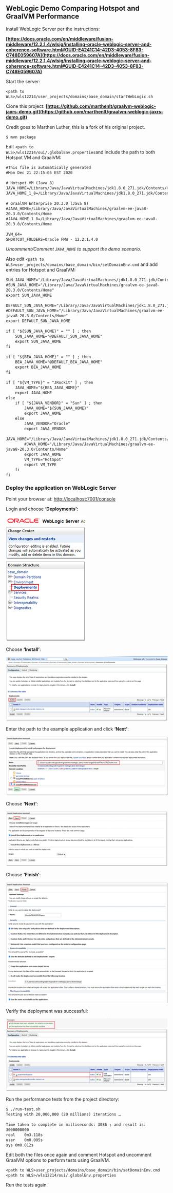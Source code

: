 ## WebLogic Demo Comparing Hotspot and GraalVM Performance

Install WebLogic Server per the instructions:

**[https://docs.oracle.com/en/middleware/fusion-middleware/12.2.1.4/wlsig/installing-oracle-weblogic-server-and-coherence-software.html#GUID-E4241C14-42D3-4053-8F83-C748E059607A](https://docs.oracle.com/en/middleware/fusion-middleware/12.2.1.4/wlsig/installing-oracle-weblogic-server-and-coherence-software.html#GUID-E4241C14-42D3-4053-8F83-C748E059607A)**

Start the server:


```
<path to WLS>/wls12214/user_projects/domains/base_domain/startWebLogic.sh
```


Clone this project: **[https://github.com/marthenlt/graalvm-weblogic-jaxrs-demo.git](https://github.com/marthenlt/graalvm-weblogic-jaxrs-demo.git)**

Credit goes to Marthen Luther, this is a fork of his original project.

```
$ mvn package
```


Edit <code>&lt;path to WLS>/wls12214/oui/.globalEnv.properties</code>and include the path to both Hotspot VM and GraalVM:


```
#This file is automatically generated
#Mon Dec 21 22:15:05 EST 2020

# Hotspot VM (Java 8)
JAVA_HOME=/Library/Java/JavaVirtualMachines/jdk1.8.0_271.jdk/Contents/Home
JAVA_HOME_1_8=/Library/Java/JavaVirtualMachines/jdk1.8.0_271.jdk/Contents/Home

# GraalVM Enterprise 20.3.0 (Java 8)
#JAVA_HOME=/Library/Java/JavaVirtualMachines/graalvm-ee-java8-20.3.0/Contents/Home
#JAVA_HOME_1_8=/Library/Java/JavaVirtualMachines/graalvm-ee-java8-20.3.0/Contents/Home

JVM_64=
SHORTCUT_FOLDERS=Oracle FMW - 12.2.1.4.0
```


_Uncomment/Comment `JAVA_HOME` to support the demo scenario._



Also edit `<path to WLS>user_projects/domains/base_domain/bin/setDomainEnv.cmd` and add entries for Hotspot and GraalVM:


```
SUN_JAVA_HOME="/Library/Java/JavaVirtualMachines/jdk1.8.0_271.jdk/Contents/Home"
#SUN_JAVA_HOME="/Library/Java/JavaVirtualMachines/graalvm-ee-java8-20.3.0/Contents/Home"
export SUN_JAVA_HOME

DEFAULT_SUN_JAVA_HOME="/Library/Java/JavaVirtualMachines/jdk1.8.0_271.jdk/Contents/Home"
#DEFAULT_SUN_JAVA_HOME="/Library/Java/JavaVirtualMachines/graalvm-ee-java8-20.3.0/Contents/Home"
export DEFAULT_SUN_JAVA_HOME

if [ "${SUN_JAVA_HOME}" = "" ] ; then
	SUN_JAVA_HOME="@DEFAULT_SUN_JAVA_HOME"
	export SUN_JAVA_HOME
fi

if [ "${BEA_JAVA_HOME}" = "" ] ; then
	BEA_JAVA_HOME="@DEFAULT_BEA_JAVA_HOME"
	export BEA_JAVA_HOME
fi

if [ "${VM_TYPE}" = "JRockit" ] ; then
	JAVA_HOME="${BEA_JAVA_HOME}"
	export JAVA_HOME
else
	if [ "${JAVA_VENDOR}" = "Sun" ] ; then
		JAVA_HOME="${SUN_JAVA_HOME}"
		export JAVA_HOME
	else
		JAVA_VENDOR="Oracle"
		export JAVA_VENDOR
		JAVA_HOME="/Library/Java/JavaVirtualMachines/jdk1.8.0_271.jdk/Contents/Home"
		#JAVA_HOME="/Library/Java/JavaVirtualMachines/graalvm-ee-java8-20.3.0/Contents/Home"
		export JAVA_HOME
		VM_TYPE="HotSpot"
		export VM_TYPE
	fi
fi
```



### Deploy the application on WebLogic Server

Point your browser at: [http://localhost:7001/console](http://localhost:7001/console)

Login and choose **‘Deployments’:**


![](images/Screenshot-2.png)


Choose **‘Install’**:

![](images/Screenshot-3.png)


Enter the path to the example application and click **‘Next’**:

![](images/Screenshot-4.png)

Choose **‘Next’**:

![](images/Screenshot-5.png)


Choose **‘Finish’**:


![](images/Screenshot-6.png)

Verify the deployment was successful:


![](images/Screenshot-1.png)

Run the performance tests from the project directory:


```
$ ./run-test.sh
Testing with 20,000,000 (20 millions) iterations …

Time taken to complete in milliseconds: 3086 ; and result is: 3000000000
real	0m3.118s
user	0m0.005s
sys	0m0.012s
```


Edit both the files once again and comment Hotspot and uncomment GraalVM options to perform tests using GraalVM.


```
<path to WLS>user_projects/domains/base_domain/bin/setDomainEnv.cmd
<path to WLS>/wls12214/oui/.globalEnv.properties
```


Run the tests again.
